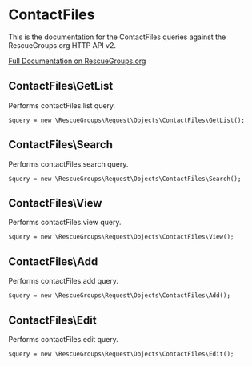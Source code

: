 # ContactFiles

This is the documentation for the ContactFiles queries against the RescueGroups.org HTTP API v2.

[Full Documentation on RescueGroups.org](https://userguide.rescuegroups.org/display/APIDG/Object+definitions#Objectdefinitions-)

## ContactFiles\GetList

Performs contactFiles.list query.

    $query = new \RescueGroups\Request\Objects\ContactFiles\GetList();


## ContactFiles\Search

Performs contactFiles.search query.

    $query = new \RescueGroups\Request\Objects\ContactFiles\Search();


## ContactFiles\View

Performs contactFiles.view query.

    $query = new \RescueGroups\Request\Objects\ContactFiles\View();


## ContactFiles\Add

Performs contactFiles.add query.

    $query = new \RescueGroups\Request\Objects\ContactFiles\Add();


## ContactFiles\Edit

Performs contactFiles.edit query.

    $query = new \RescueGroups\Request\Objects\ContactFiles\Edit();


